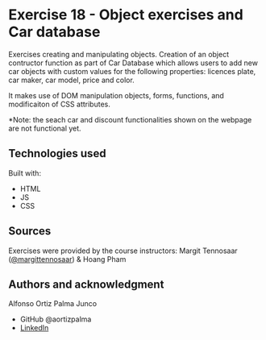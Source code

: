 # Exercise 18 - Object exercises and Car database

Exercises creating and manipulating objects. Creation of an object contructor function as part of Car Database which allows users to add new car objects with custom values for the following properties: licences plate, car maker, car model, price and color.

It makes use of DOM manipulation objects, forms, functions, and modificaiton of CSS attributes.

*Note: the seach car and discount functionalities shown on the webpage are not functional yet.

## Technologies used

Built with: 

- HTML
- JS
- CSS

## Sources 
Exercises were provided by the course instructors: Margit Tennosaar ([@margittennosaar](https://github.com/margittennosaar)) & Hoang Pham

## Authors and acknowledgment

Alfonso Ortiz Palma Junco
- GitHub @aortizpalma
- [LinkedIn](https://www.linkedin.com/in/ortizpalma/)